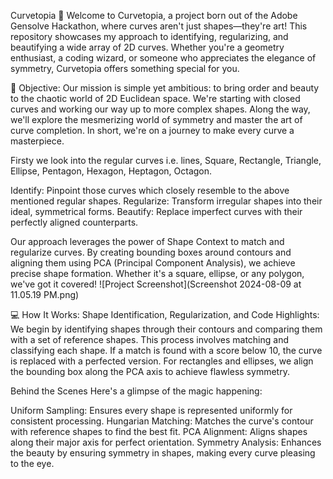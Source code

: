 Curvetopia 🌈
Welcome to Curvetopia, a project born out of the Adobe Gensolve Hackathon, where curves aren't just shapes—they're art! This repository showcases my approach to identifying, regularizing, and beautifying a wide array of 2D curves. Whether you're a geometry enthusiast, a coding wizard, or someone who appreciates the elegance of symmetry, Curvetopia offers something special for you.

🎯 Objective:
Our mission is simple yet ambitious: to bring order and beauty to the chaotic world of 2D Euclidean space. We're starting with closed curves and working our way up to more complex shapes. Along the way, we'll explore the mesmerizing world of symmetry and master the art of curve completion. In short, we're on a journey to make every curve a masterpiece.

Firsty we look into the regular curves i.e. lines, Square, Rectangle, Triangle, Ellipse, Pentagon, Hexagon, Heptagon, Octagon.

  Identify: Pinpoint those curves which closely resemble to the above mentioned regular shapes.
  Regularize: Transform irregular shapes into their ideal, symmetrical forms.
  Beautify: Replace imperfect curves with their perfectly aligned counterparts.
  
Our approach leverages the power of Shape Context to match and regularize curves. By creating bounding boxes around contours and aligning them using PCA (Principal Component Analysis), we achieve precise shape formation. Whether it's a square, ellipse, or any polygon, we've got it covered!
![Project Screenshot](Screenshot 2024-08-09 at 11.05.19 PM.png)


💻 How It Works: Shape Identification, Regularization, and Code Highlights:
We begin by identifying shapes through their contours and comparing them with a set of reference shapes. This process involves matching and classifying each shape. If a match is found with a score below 10, the curve is replaced with a perfected version. For rectangles and ellipses, we align the bounding box along the PCA axis to achieve flawless symmetry.





Behind the Scenes
Here's a glimpse of the magic happening:

Uniform Sampling: Ensures every shape is represented uniformly for consistent processing.
Hungarian Matching: Matches the curve's contour with reference shapes to find the best fit.
PCA Alignment: Aligns shapes along their major axis for perfect orientation.
Symmetry Analysis: Enhances the beauty by ensuring symmetry in shapes, making every curve pleasing to the eye.


